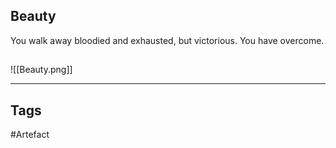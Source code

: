 ## Beauty
You walk away bloodied and exhausted,
but victorious. You have overcome.
## 
![[Beauty.png]]

---
## Tags
#Artefact